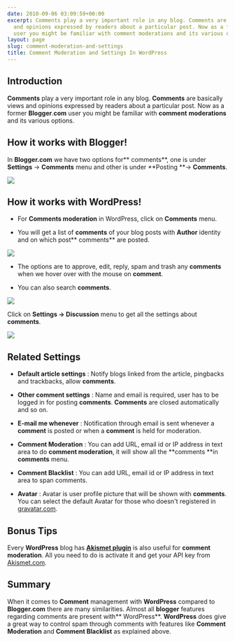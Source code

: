 ```yaml
---
date: 2010-09-06 03:09:59+00:00
excerpt: Comments play a very important role in any blog. Comments are basically views
  and opinions expressed by readers about a particular post. Now as a former Blogger.com
  user you might be familiar with comment moderations and its various options.
layout: page
slug: comment-moderation-and-settings
title: Comment Moderation and Settings In WordPress
---
```


## Introduction


**Comments** play a very important role in any blog. **Comments** are basically views and opinions expressed by readers about a particular post. Now as a former **Blogger**.**com** user you might be familiar with **comment** **moderations** and its various options.


## How it works with Blogger!


In **Blogger.com** we have two options for** comments**, one is under **Settings** -> **Comments** menu and other is under **Posting **-> **Comments**.

[![](https://rtcamp.com/wp-content/uploads/2010/08/comments-blogger-to-wordpress2.png)](https://rtcamp.com/wp-content/uploads/2010/08/comments-blogger-to-wordpress2.png)


## How it works with WordPress!





	
  * For **Comments moderation** in WordPress, click on **Comments** menu.

	
  * You will get a list of **comments** of your blog posts with **Author** identity and on which post** comments** are posted.


[![](https://rtcamp.com/wp-content/uploads/2010/08/Comments-menu-blogger-to-wordpress.png)](https://rtcamp.com/wp-content/uploads/2010/08/Comments-menu-blogger-to-wordpress.png)



	
  * The options are to approve, edit, reply, spam and trash any **comments** when we hover over with the mouse on **comment**.

	
  * You can also search **comments**.


[![](https://rtcamp.com/wp-content/uploads/2010/08/comments-moderation-600x210.png)](https://rtcamp.com/wp-content/uploads/2010/08/comments-moderation.png)

Click on **Settings -> Discussion** menu to get all the settings about **comments**.

[![](https://rtcamp.com/wp-content/uploads/2010/08/discussion-blogger-to-wordpress.png)](https://rtcamp.com/wp-content/uploads/2010/08/discussion-blogger-to-wordpress.png)


## Related Settings





	
  * **Default article settings** : Notify blogs linked from the article, pingbacks and trackbacks, allow **comments**.

	
  * **Other comment settings** : Name and email is required, user has to be logged in for posting **comments**. **Comments** are closed automatically and so on.

	
  * **E-mail me whenever** : Notification through email is sent whenever a **comment** is posted or when a **comment** is held for moderation.

	
  * **Comment Moderation** : You can add URL, email id or IP address in text area to do **comment moderation**, it will show all the **comments **in **comments** menu.

	
  * **Comment Blacklist** : You can add URL, email id or IP address in text area to span comments.

	
  * **Avatar** : Avatar is user profile picture that will be shown with **comments**. You can select the default Avatar for those who doesn't registered in [gravatar.com](http://en.gravatar.com/).




## Bonus Tips


Every **WordPress** blog has [**Akismet plugin**](http://wordpress.org/extend/plugins/akismet/) is also useful for **comment moderation**. All you need to do is activate it and get your API key from [Akismet.com](https://akismet.com/).


## Summary


When it comes to **Comment** management with **WordPress** compared to **Blogger.com** there are many similarities. Almost all **blogger** features regarding comments are present with** WordPress**. **WordPress** does give a great way to control spam through comments with features like **Comment Moderation** and **Comment Blacklist** as explained above.
